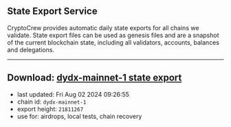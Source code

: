 ## State Export Service
CryptoCrew provides automatic daily state exports for all chains we validate. State export files can be used as genesis files and are a snapshot of the current blockchain state, including all validators, accounts, balances and delegations.

---
**Download: [dydx-mainnet-1 state export](https://dl-tyo.ccvalidators.com/SERVICE/dydx/dydx-mainnet-1_export_21811267.json)**
---

- last updated: Fri Aug 02 2024 09:26:55
- chain id: `dydx-mainnet-1`
- export height: `21811267`
- use for: airdrops, local tests, chain recovery
